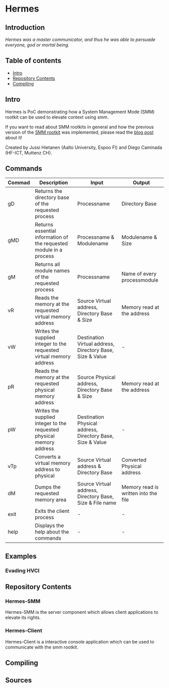 # Hermes

## Introduction
*Hermes was a master communicator, and thus he was able to persuade everyone, god or mortal being.*

## Table of contents
- [Intro](#intro)
- [Repository Contents](#repository-contents)
- [Compiling](#compiling)

## Intro

Hermes is PoC demonstrating how a System Management Mode (SMM) rootkit can be used to elevate context using smm. 

If you want to read about SMM rootkits in general and how the previous version of the [SMM rootkit](https://github.com/jussihi/SMM-Rootkit) was implemented, please read the [blog post](https://jussihi.kapsi.fi/2022-09-08-smmrootkit/) about it!

Created by Jussi Hietanen (Aalto University, Espoo FI) and Diego Caminada (HF-ICT, Muttenz CH).

## Commands

| Commad | Description | Input | Output |
|---|---|---|---|
| gD | Returns the directory base of the requested process  | Processname | Directory Base |
| gMD | Returns essential information of the requested module in a process | Processname & Modulename | Modulename & Size |
| gM | Returns all module names of the requested process  | Processname | Name of every processmodule |
| vR | Reads the memory at the requested virtual memory address | Source Virtual address, Directory Base & Size  | Memory read at the address |
| vW | Writes the supplied integer to the requested virtual memory address | Destination Virtual address, Directory Base, Size & Value | - |
| pR | Reads the memory at the requested physical memory address | Source Physical address, Directory Base & Size  | Memory read at the address |
| pW | Writes the supplied integer to the requested physical memory address | Destination Physical address, Directory Base, Size & Value | -  |
| vTp | Converts a virtual memory address to physical | Source Virtual address & Directory Base | Converted Physical address  |
| dM | Dumps the requested memory area | Source Virtual address, Directory Base, Size & File name | Memory read is written into the file |
| exit | Exits the client process | - | - |
| help | Displays the help about the commands | - | - |

## Examples

### Evading HVCI

## Repository Contents

### Hermes-SMM
Hermes-SMM is the server component which allows client applications to elevate its rights.

### Hermes-Client
Hermes-Client is a interactive console application which can be used to communicate with the smm rootkit.

## Compiling

## Sources
